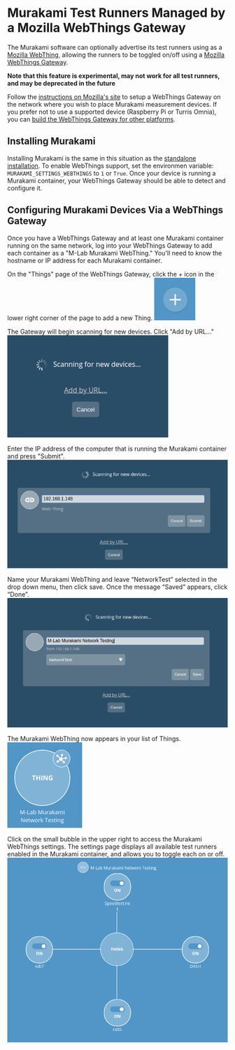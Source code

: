 # Murakami Test Runners Managed by a Mozilla WebThings Gateway

The Murakami software can optionally advertise its test runners using as a
[Mozilla WebThing](https://iot.mozilla.org/framework/), allowing the runners to
be toggled on/off using a [Mozilla WebThings
Gateway](https://iot.mozilla.org/gateway/).

**Note that this feature is experimental, may not work for all test runners, and
may be deprecated in the future**

Follow the [instructions on Mozilla's site](https://iot.mozilla.org/gateway/) to setup a WebThings Gateway on the network where you wish to place Murakami measurement devices. If you prefer not to use a supported device (Raspberry Pi or Turris Omnia), you can [build the WebThings Gateway for other platforms](https://github.com/mozilla-iot/gateway).

## Installing Murakami

Installing Murakami is the same in this situation as the [standalone
installation](INSTALL-MURAKAMI-STANDALONE.md). To enable WebThings support, set
the environmen variable: `MURAKAMI_SETTINGS_WEBTHINGS` to `1` or `True`. Once
your device is running a Murakami container, your WebThings Gateway should be
able to detect and configure it.

## Configuring Murakami Devices Via a WebThings Gateway

Once you have a WebThings Gateway and at least one Murakami container running on
the same network, log into your WebThings Gateway to add each container as a
"M-Lab Murakami WebThing." You'll need to know the hostname or IP address for
each Murakami container.

On the "Things" page of the WebThings Gateway, click the + icon in the lower
right corner of the page to add a new Thing.
![Add WebThing Icon](images/webthing_add_icon.png)

The Gateway will begin scanning for new devices. Click "Add by URL..."
![Add by URL image](images/webthing_add_by_url.png)

Enter the IP address of the computer that is running the Murakami container and press "Submit".
![Add by URL entry screen](images/webthing_enter_hostname_ip.png)

Name your Murakami WebThing and leave “NetworkTest” selected in the drop down
menu, then click save. Once the message “Saved” appears, click “Done”.
![Name and Save Murakami WebThing image](images/webthing_name_murakami.png)

The Murakami WebThing now appears in your list of Things.
![Murakami WebThing image](images/webthing_listed.png)

Click on the small bubble in the upper right to access the Murakami WebThings
settings. The settings page displays all available test runners enabled in the
Murakami container, and allows you to toggle each on or off.
![Murakami WebThing Setting image](images/webthing_settings.png)
